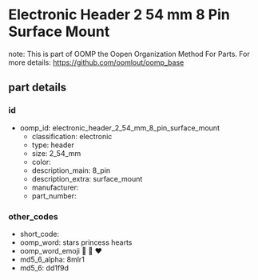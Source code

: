 # Electronic Header 2 54 mm 8 Pin Surface Mount  

note: This is part of OOMP the Oopen Organization Method For Parts. For more details: https://github.com/oomlout/oomp_base

##  part details





### id
* oomp_id: electronic_header_2_54_mm_8_pin_surface_mount
  * classification: electronic
  * type: header
  * size: 2_54_mm
  * color: 
  * description_main: 8_pin
  * description_extra: surface_mount
  * manufacturer: 
  * part_number: 

### other_codes
* short_code: 
* oomp_word: stars princess hearts
* oomp_word_emoji :stars: :princess: :hearts:
* md5_6_alpha: 8mlr1
* md5_6: dd1f9d